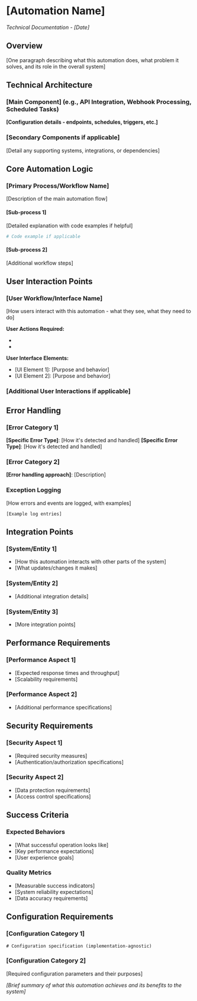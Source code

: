 # [Automation Name]

*Technical Documentation - [Date]*

## Overview

[One paragraph describing what this automation does, what problem it solves, and its role in the overall system]

## Technical Architecture

### [Main Component] (e.g., API Integration, Webhook Processing, Scheduled Tasks)

**[Configuration details - endpoints, schedules, triggers, etc.]**

### [Secondary Components if applicable]

[Detail any supporting systems, integrations, or dependencies]

## Core Automation Logic

### [Primary Process/Workflow Name]

[Description of the main automation flow]

#### [Sub-process 1]
[Detailed explanation with code examples if helpful]

```python
# Code example if applicable
```

#### [Sub-process 2]
[Additional workflow steps]

## User Interaction Points

### [User Workflow/Interface Name]

[How users interact with this automation - what they see, what they need to do]

**User Actions Required:**
- [Action 1]: [Description]
- [Action 2]: [Description]

**User Interface Elements:**
- [UI Element 1]: [Purpose and behavior]
- [UI Element 2]: [Purpose and behavior]

### [Additional User Interactions if applicable]

## Error Handling

### [Error Category 1]

**[Specific Error Type]**: [How it's detected and handled]
**[Specific Error Type]**: [How it's detected and handled]

### [Error Category 2]

**[Error handling approach]**: [Description]

### Exception Logging

[How errors and events are logged, with examples]
```
[Example log entries]
```

## Integration Points

### [System/Entity 1]
- [How this automation interacts with other parts of the system]
- [What updates/changes it makes]

### [System/Entity 2]
- [Additional integration details]

### [System/Entity 3]
- [More integration points]

## Performance Requirements

### [Performance Aspect 1]
- [Expected response times and throughput]
- [Scalability requirements]

### [Performance Aspect 2] 
- [Additional performance specifications]

## Security Requirements

### [Security Aspect 1]
- [Required security measures]
- [Authentication/authorization specifications]

### [Security Aspect 2]
- [Data protection requirements]
- [Access control specifications]

## Success Criteria

### Expected Behaviors
- [What successful operation looks like]
- [Key performance expectations]
- [User experience goals]

### Quality Metrics
- [Measurable success indicators]
- [System reliability expectations]
- [Data accuracy requirements]

## Configuration Requirements

### [Configuration Category 1]
```
# Configuration specification (implementation-agnostic)
```

### [Configuration Category 2]
[Required configuration parameters and their purposes]


*[Brief summary of what this automation achieves and its benefits to the system]*
